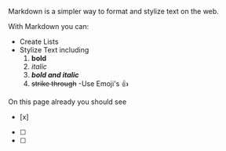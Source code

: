Markdown is a simpler way to format and stylize text on the web. 

With Markdown you can:
- Create Lists
- Stylize Text including
  1. **bold**
  1. *italic*
  1. ***bold and italic***
  1. ~~strike through~~
-Use Emoji's :+1:

On this page already you should see
- [x]
- [ ]
- [ ]
